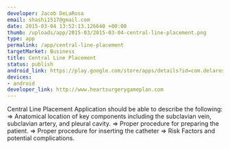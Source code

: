 ```yaml
--- 
developer: Jacob DeLaRosa
email: shashi1517@gmail.com
date: 2015-03-04 13:52:13.126640 +00:00
thumb: /uploads/app/2015-03/2015-03-04-central-line-placement.png
type: app
permalink: /app/central-line-placement
targetMarket: Business
title: Central Line Placement
status: publish
android_link: https://play.google.com/store/apps/details?id=com.delarosa.centrallineplacement
devices: 
- android
developer_link: http://www.heartsurgerygameplan.com
---
```


Central Line Placement Application should be able to describe the following:
=> Anatomical location of key components including the subclavian vein, subclavian artery, and pleural cavity.
=> Proper procedure for preparing the patient.
=> Proper procedure for inserting the catheter
=> Risk Factors and potential complications.
